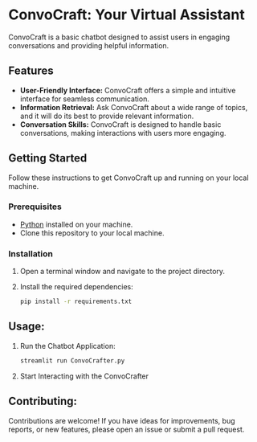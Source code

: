 # ConvoCraft: Your Virtual Assistant

ConvoCraft is a basic chatbot designed to assist users in engaging conversations and providing helpful information.

## Features

- **User-Friendly Interface:** ConvoCraft offers a simple and intuitive interface for seamless communication.
- **Information Retrieval:** Ask ConvoCraft about a wide range of topics, and it will do its best to provide relevant information.
- **Conversation Skills:** ConvoCraft is designed to handle basic conversations, making interactions with users more engaging.

## Getting Started

Follow these instructions to get ConvoCraft up and running on your local machine.

### Prerequisites

- [Python](https://www.python.org/) installed on your machine.
- Clone this repository to your local machine.

### Installation

1. Open a terminal window and navigate to the project directory.

2. Install the required dependencies:

   ```bash
   pip install -r requirements.txt
   
## Usage:

1. Run  the Chatbot Application:
   ```bash
   streamlit run ConvoCrafter.py

2. Start Interacting with the ConvoCrafter

## Contributing:

Contributions are welcome! If you have ideas for improvements, bug reports, or new features, please open an issue or submit a pull request.
